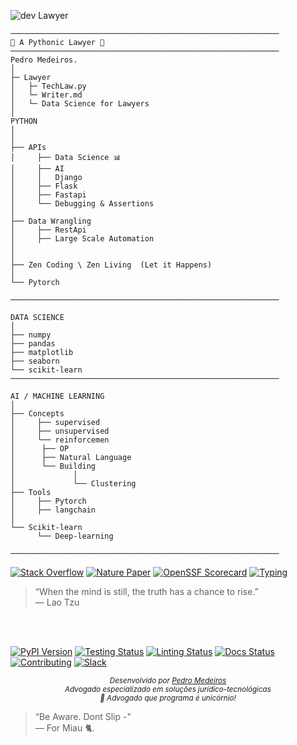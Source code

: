 


![dev Lawyer](https://img.shields.io/badge/Pedro%20P-Dev__Lawyer-orange.svg?style=flat&colorA=E1523D&colorB=007D8A)
  ```
────────────────────────────────────────────────────────────
🎍 A Pythonic Lawyer 🐍
────────────────────────────────────────────────────────────
Pedro Medeiros.
  │ 
  ├─ Lawyer 
  │   ├─ TechLaw.py
  │   └─ Writer.md
  │   └─ Data Science for Lawyers
  │
PYTHON
  │
  │
  ├── APIs 
  │     ├── Data Science 📊
  │     ├── AI
  │     │   Django
  │     ├── Flask  
  │     ├── Fastapi
  │     └── Debugging & Assertions
  │
  ├── Data Wrangling
  │     ├── RestApi
  │     ├── Large Scale Automation
  │     
  │
  ├── Zen Coding \ Zen Living  (Let it Happens)
  │
  └── Pytorch
        
────────────────────────────────────────────────────────────

DATA SCIENCE
  │
  ├── numpy
  ├── pandas
  ├── matplotlib
  ├── seaborn
  └── scikit-learn
  ────────────────────────────────────────────────────────────

AI / MACHINE LEARNING
  │
  ├── Concepts
  │     ├── supervised
  │     ├── unsupervised
  │     └── reinforcemen
  │      ├── OP
  │      ├── Natural Language
  │      └── Building 
  │             │
  │             └── Clustering
  ├── Tools
  │     ├── Pytorch
  │     ├── langchain
  │
  └── Scikit-learn 
        └── Deep-learning

────────────────────────────────────────────────────────────

```



[![Stack Overflow](https://img.shields.io/badge/stackoverflow-Ask%20questions-blue.svg)](
https://stackoverflow.com/questions/tagged/numpy)
[![Nature Paper](https://img.shields.io/badge/DOI-10.1038%2Fs41586--020--2649--2-blue)](
https://doi.org/10.1038/s41586-020-2649-2)
[![OpenSSF Scorecard](https://api.securityscorecards.dev/projects/github.com/numpy/numpy/badge)](https://securityscorecards.dev/viewer/?uri=github.com/numpy/numpy)
[![Typing](https://img.shields.io/pypi/types/numpy)](https://pypi.org/project/numpy/)  

 </p>
                <blockquote class="border-l-4 border-blue-400 pl-6 ml-2 text-lg text-green-700 italic leading-relaxed">
    “When the mind is still, the truth has a chance to rise.”
    <br><span class="block mt-2 text-sm text-gray-500">— Lao Tzu</span>
</blockquote>







[pypi-image]: https://badge.fury.io/py/torch-geometric.svg
[pypi-url]: https://pypi.python.org/pypi/torch-geometric
[testing-image]: https://github.com/pyg-team/pytorch_geometric/actions/workflows/testing.yml/badge.svg
[testing-url]: https://github.com/pyg-team/pytorch_geometric/actions/workflows/testing.yml
[linting-image]: https://github.com/pyg-team/pytorch_geometric/actions/workflows/linting.yml/badge.svg
[linting-url]: https://github.com/pyg-team/pytorch_geometric/actions/workflows/linting.yml
[docs-image]: https://readthedocs.org/projects/pytorch-geometric/badge/?version=latest
[docs-url]: https://pytorch-geometric.readthedocs.io/en/latest/?badge=latest
[coverage-image]: https://codecov.io/gh/pyg-team/pytorch_geometric/branch/master/graph/badge.svg
[coverage-url]: https://codecov.io/github/pyg-team/pytorch_geometric?branch=master
[contributing-image]: https://img.shields.io/badge/contributions-welcome-brightgreen.svg?style=flat
[contributing-url]: https://github.com/pyg-team/pytorch_geometric/blob/master/CONTRIBUTING.md
[slack-image]: https://img.shields.io/badge/slack-pyg-brightgreen
[slack-url]: https://data.pyg.org/slack.html


<br />
<br />

[![PyPI Version][pypi-image]][pypi-url]
[![Testing Status][testing-image]][testing-url]
[![Linting Status][linting-image]][linting-url]
[![Docs Status][docs-image]][docs-url]
[![Contributing][contributing-image]][contributing-url]
[![Slack][slack-image]][slack-url]

<p align="center">
  <sub><i>
    Desenvolvido por <a href="https://pedrop.vercel.app">Pedro Medeiros</a><br>
    Advogado especializado em soluções jurídico-tecnológicas<br>
    🦄 <em>Advogado que programa é unicórnio!</em>
  </i></sub>
</p>


</p>
                <blockquote class="border-l-4 border-blue-400 pl-6 ml-2 text-lg text-green-700 italic leading-relaxed">
    “Be Aware. Dont Slip -"
    <br><span class="block mt-2 text-sm text-gray-500">— For Miau  🐈.</span>
</blockquote>

